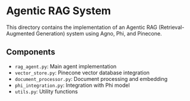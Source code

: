 # Agentic RAG System

This directory contains the implementation of an Agentic RAG (Retrieval-Augmented Generation) system using Agno, Phi, and Pinecone.

## Components

- `rag_agent.py`: Main agent implementation
- `vector_store.py`: Pinecone vector database integration
- `document_processor.py`: Document processing and embedding
- `phi_integration.py`: Integration with Phi model
- `utils.py`: Utility functions